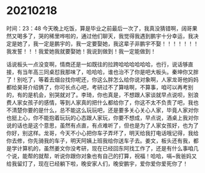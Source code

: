 # 20210218

时间：23：48
今天晚上吃饭，算是毕业之前最后一次了，我真没猜错啊，阔哥果然又喝多了，哭的稀里哗啦的，通过他们聊天，我觉得我遇到鹏宇十分幸运，我决定是她了，我一定是鹏宇的，我一定要娶她，我这辈子非鹏宇不娶！！！！！！！我发誓！！！我爱她我就要娶她！我说到做到！我一定能做到！

话说板头一点没变啊，情商还是一如既往的拉跨哈哈哈哈哈哈，也行，说话够直接，有当年高三同桌怼我那味了，哈哈哈，谁也治不了你是吧大板头。秦坤你又胖了！别吃了，等着去烟台找你呢还，你这么胖怎么给你说对象啊，人家龙哥他妈妈都给昊哥介绍俩了，你可长点心吧，考研过不了算啥啊，不算事，咱可以再考别的，有的是机会，别哭就对了。李琦，你也真是，不想跟人家谈就早点说呗，别浪费人家女孩子的感情，等到人家真的把什么都给你了，你这不太不负责了吧，我也不清楚你要的是什么，总不能这么玩玩吧，还是要多关心关心人家，毕竟人家对你也挺上心，你不能抱着玩玩的心态跟人家玩，你要不想成，早点说，酒桌上我对你说的话也是这个意思，虽然有点直，有点难听了，但也是为了人家女孩好，也为了你好，别这样。龙哥，今天不小心把你车子弄坏了，明天给我打电话哦记得，我给你去修，你先骑我的车子，明天阿姨上班我给你送车子去。姜文，板头还有我，都是学计算机的，虽然姜文你没考研，现在已经回东阿找工作了，还是有什么事咱几个说，能帮的就帮，听说你跟你对象也有自己的打算，祝福！哈哈，嗝~我爸妈又给我留灯了，现在已经躺下啦，晚安家人们，晚安鹏宇，爱你爱你爱死你了！
